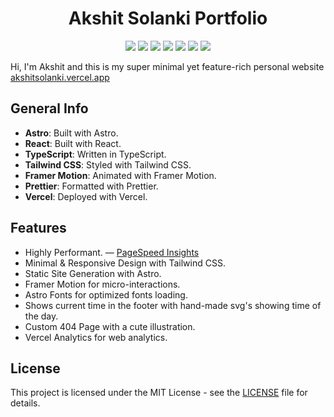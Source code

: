 <h1 align="center">Akshit Solanki Portfolio</h1>

<p align="center">

<img src ="https://img.shields.io/badge/Astro-BC52EE.svg?style=for-the-badge&logo=Astro&logoColor=white">
<img src ="https://img.shields.io/badge/React-61DAFB.svg?style=for-the-badge&logo=React&logoColor=black">
<img src ="https://img.shields.io/badge/TypeScript-3178C6.svg?style=for-the-badge&logo=TypeScript&logoColor=white">
<img src ="https://img.shields.io/badge/Tailwind%20CSS-06B6D4.svg?style=for-the-badge&logo=Tailwind-CSS&logoColor=white">
<img src ="https://img.shields.io/badge/Framer%20Motion-0055FF.svg?style=for-the-badge&logo=Framer&logoColor=white">
<img src ="https://img.shields.io/badge/Prettier-F7B93E.svg?style=for-the-badge&logo=Prettier&logoColor=black">
<img src ="https://img.shields.io/badge/Vercel-000000.svg?style=for-the-badge&logo=Vercel&logoColor=white">

</p>

<a href="https://akshitsolanki.vercel.app/" target="_blank" rel="noreferrer noopenner">
</a>

Hi, I'm Akshit and this is my super minimal yet feature-rich personal website [akshitsolanki.vercel.app](https://akshitsolanki.vercel.app/)

## General Info

- **Astro**: Built with Astro.
- **React**: Built with React.
- **TypeScript**: Written in TypeScript.
- **Tailwind CSS**: Styled with Tailwind CSS.
- **Framer Motion**: Animated with Framer Motion.
- **Prettier**: Formatted with Prettier.
- **Vercel**: Deployed with Vercel.

## Features
- Highly Performant. — [PageSpeed Insights](https://pagespeed.web.dev/analysis/https-akshitsolanki-vercel-app/fdgmcdjhbg?form_factor=desktop)
- Minimal & Responsive Design with Tailwind CSS.
- Static Site Generation with Astro.
- Framer Motion for micro-interactions.
- Astro Fonts for optimized fonts loading.
- Shows current time in the footer with hand-made svg's showing time of the day.
- Custom 404 Page with a cute illustration.
- Vercel Analytics for web analytics.

## License

This project is licensed under the MIT License - see the [LICENSE](LICENSE) file for details.
